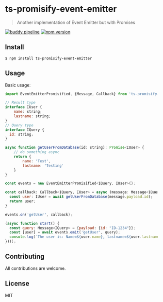 # ts-promisify-event-emitter
> Another implementation of Event Emitter but with Promises

[![buddy pipeline](https://app.buddy.works/alvarobernalgimeno/ts-promisify-event-emitter/pipelines/pipeline/200299/badge.svg?token=f79a6421c158c33af76586dc76536693035d6d48c905e1b231beda515ddf01b1 "buddy pipeline")](https://app.buddy.works/alvarobernalgimeno/ts-promisify-event-emitter/pipelines/pipeline/200299) [![npm version](https://badge.fury.io/js/ts-promisify-event-emitter.svg)](https://badge.fury.io/js/ts-promisify-event-emitter)
## Install
```
$ npm install ts-promisify-event-emitter
```

## Usage

Basic usage:

```js
import EventEmitterPromisified, {Message, Callback} from 'ts-promisify-event-emitter';

// Result type
interface IUser {
    name: string;
    lastname: string;
}
// Query type
interface IQuery {
  id: string;
}

async function getUserFromDatabase(id: string): Promise<IUser> {
    // do something async
    return {
        name: 'Test',
        lastname: 'Testing'
    }
}

const events = new EventEmitterPromisified<IQuery, IUser>();

const callback: Callback<IQuery, IUser> = async (message: Message<IQuery>): Promise<IUser> => {
  const user: IUser = await getUserFromDatabase(message.payload.id);
  return user;
}

events.on('getUser', callback);

(async function start() {
  const query: Message<IQuery> = {payload: {id: "ID-1234"}};
  const [user] = await events.emit('getUser', query);
  console.log(`The user is: Name=${user.name}, lastname=${user.lastname}.`);
})();
```

## Contributing

All contributions are welcome.

## License
MIT
